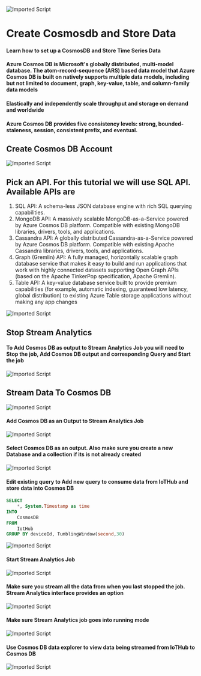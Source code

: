 ![Imported Script](https://github.com/rangv/AzureIoTLabs/blob/master/CosmosDB/images/cosmosdb.jpg "Header Image")
# Create Cosmosdb and Store Data

#### Learn how to set up a CosmosDB and Store Time Series Data

#### Azure Cosmos DB is Microsoft's globally distributed, multi-model database. The atom-record-sequence (ARS) based data model that Azure Cosmos DB is built on natively supports multiple data models, including but not limited to document, graph, key-value, table, and column-family data models

#### Elastically and independently scale throughput and storage on demand and worldwide

#### Azure Cosmos DB provides five consistency levels: strong, bounded-staleness, session, consistent prefix, and eventual. 


## Create Cosmos DB Account

![Imported Script](https://github.com/rangv/AzureIoTLabs/blob/master/CosmosDB/images/01_Create_CosmosDB.png "Create Cosmos DB")

## Pick an API. For this tutorial we will use SQL API. Available APIs are

1. SQL API: A schema-less JSON database engine with rich SQL querying capabilities.
2. MongoDB API: A massively scalable MongoDB-as-a-Service powered by Azure Cosmos DB platform. Compatible with existing MongoDB libraries, drivers, tools, and applications.
3. Cassandra API: A globally distributed Cassandra-as-a-Service powered by Azure Cosmos DB platform. Compatible with existing Apache Cassandra libraries, drivers, tools, and applications.
4. Graph (Gremlin) API: A fully managed, horizontally scalable graph database service that makes it easy to build and run applications that work with highly connected datasets supporting Open Graph APIs (based on the Apache TinkerPop specification, Apache Gremlin).
5. Table API: A key-value database service built to provide premium capabilities (for example, automatic indexing, guaranteed low latency, global distribution) to existing Azure Table storage applications without making any app changes

![Imported Script](https://github.com/rangv/AzureIoTLabs/blob/master/CosmosDB/images/02_Create_CosmosDB_Submit.png "Create Cosmos DB")


## Stop Stream Analytics

#### To Add Cosmos DB as output to Stream Analytics Job you will need to Stop the job, Add Cosmos DB output and corresponding Query and Start the job

![Imported Script](https://github.com/rangv/AzureIoTLabs/blob/master/CosmosDB/images/03_stop_stream_analytics_job.png "Stop Stream Analytics Job")


## Stream Data To Cosmos DB

![Imported Script](https://github.com/rangv/AzureIoTLabs/blob/master/CosmosDB/images/04_click_output.png "Stream Data to Cosmos DB")

#### Add Cosmos DB as an Output to Stream Analytics Job

![Imported Script](https://github.com/rangv/AzureIoTLabs/blob/master/CosmosDB/images/05_add_cosmosdb.png "Stream Data to Cosmos DB")

#### Select Cosmos DB as an output. Also make sure you create a new Database and a collection if its is not already created

![Imported Script](https://github.com/rangv/AzureIoTLabs/blob/master/CosmosDB/images/06_create_output.png "Select Cosmos DB Account")

#### Edit existing query to Add new query to consume data from IoTHub and store data into Cosmos DB 

```sql
SELECT
    *, System.Timestamp as time
INTO
    CosmosDB
FROM
    IotHub
GROUP BY deviceId, TumblingWindow(second,30)
```

![Imported Script](https://github.com/rangv/AzureIoTLabs/blob/master/CosmosDB/images/07_Edit_Query.png "Edit Query")

#### Start Stream Analytics Job

![Imported Script](https://github.com/rangv/AzureIoTLabs/blob/master/CosmosDB/images/08_start_asa.png "Start Stream Analytics Job")

#### Make sure you stream all the data from when you last stopped the job. Stream Analytics interface provides an option

![Imported Script](https://github.com/rangv/AzureIoTLabs/blob/master/CosmosDB/images/09_when_last_stopped.png "Stream Data to Cosmos DB")

#### Make sure Stream Analytics job goes into running mode

![Imported Script](https://github.com/rangv/AzureIoTLabs/blob/master/CosmosDB/images/10_running.png "Stream Data to Cosmos DB")

#### Use Cosmos DB data explorer to view data being streamed from IoTHub to Cosmos DB

![Imported Script](https://github.com/rangv/AzureIoTLabs/blob/master/CosmosDB/images/11_cosmosdb_data_explorer.png "Stream Data to Cosmos DB")
